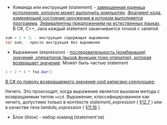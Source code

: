 - Команда или инструкция (statement) - [завершенная единица исполнения, которую может выполнить компьютер](https://www.programiz.com/kotlin-programming/statement-expression#:~:text=Statements%20are%20everything%20that%20make%20up%20a%20complete%20unit%20of%20execution). [Фрагмент кода, изменяющий состояние окружения в котором выполняется программа](https://ru.stackoverflow.com/questions/523492/%d0%a0%d0%b0%d0%b7%d0%bd%d0%b8%d1%86%d0%b0-%d0%bc%d0%b5%d0%b6%d0%b4%d1%83-statement-expression-%d0%b8-block%d0%b8%d0%bd%d1%81%d1%82%d1%80%d1%83%d0%ba%d1%86%d0%b8%d1%8f-%d0%b2%d1%8b%d1%80%d0%b0%d0%b6%d0%b5%d0%bd%d0%b8%d0%b5-%d0%b8-%d0%b1%d0%bb%d0%be%d0%ba). [Эквивалентны предложениям на естественных языках](https://docs.oracle.com/javase/tutorial/java/nutsandbolts/expressions.html#:~:text=%D0%A3%D1%82%D0%B2%D0%B5%D1%80%D0%B6%D0%B4%D0%B5%D0%BD%D0%B8%D1%8F%20%D0%BF%D1%80%D0%B8%D0%BC%D0%B5%D1%80%D0%BD%D0%BE%20%D1%8D%D0%BA%D0%B2%D0%B8%D0%B2%D0%B0%D0%BB%D0%B5%D0%BD%D1%82%D0%BD%D1%8B%20%D0%BF%D1%80%D0%B5%D0%B4%D0%BB%D0%BE%D0%B6%D0%B5%D0%BD%D0%B8%D1%8F%D0%BC%20%D0%BD%D0%B0%20%D0%B5%D1%81%D1%82%D0%B5%D1%81%D1%82%D0%B2%D0%B5%D0%BD%D0%BD%D1%8B%D1%85%20%D1%8F%D0%B7%D1%8B%D0%BA%D0%B0%D1%85). В C#, C++, Java каждый statement заканчивается точкой с запятой

```C#
sum = 2 + 3; - инструкция содержащая выражение
var sum; - просто инструкция без выражения
```

- Выражение (expression) - [последовательность (комбинация) значений, операторов (вызов функции тоже оператор), которая возвращает значение](https://docs.microsoft.com/en-us/dotnet/csharp/language-reference/language-specification/expressions#:~:text=An%20expression%20is%20a%20sequence%20of%20operators%20and%20operands). Может быть частью statement

```C#
1 + 2 * 4 * foo.bar()
```

[В C# по поводу возвращаемого значения void написано следующее:](https://docs.microsoft.com/en-us/dotnet/csharp/language-reference/language-specification/expressions#:~:text=%D0%9D%D0%B8%D1%87%D0%B5%D0%B3%D0%BE%20%D1%82%D0%B0%D0%BA%D0%BE%D0%B3%D0%BE.%20%D0%AD%D1%82%D0%BE%20%D0%BF%D1%80%D0%BE%D0%B8%D1%81%D1%85%D0%BE%D0%B4%D0%B8%D1%82%2C%20%D0%BA%D0%BE%D0%B3%D0%B4%D0%B0%20%D0%B2%D1%8B%D1%80%D0%B0%D0%B6%D0%B5%D0%BD%D0%B8%D0%B5%20%D1%8F%D0%B2%D0%BB%D1%8F%D0%B5%D1%82%D1%81%D1%8F%20%D0%B2%D1%8B%D0%B7%D0%BE%D0%B2%D0%BE%D0%BC%20%D0%BC%D0%B5%D1%82%D0%BE%D0%B4%D0%B0%20%D1%81%20%D0%B2%D0%BE%D0%B7%D0%B2%D1%80%D0%B0%D1%89%D0%B0%D0%B5%D0%BC%D1%8B%D0%BC%20%D1%82%D0%B8%D0%BF%D0%BE%D0%BC%20void.%20%D0%92%D1%8B%D1%80%D0%B0%D0%B6%D0%B5%D0%BD%D0%B8%D0%B5%2C%20%D0%BA%D0%BB%D0%B0%D1%81%D1%81%D0%B8%D1%84%D0%B8%D1%86%D0%B8%D1%80%D0%BE%D0%B2%D0%B0%D0%BD%D0%BD%D0%BE%D0%B5%20%D0%BA%D0%B0%D0%BA%20%D0%BD%D0%B8%D1%87%D0%B5%D0%B3%D0%BE%2C%20%D0%B4%D0%BE%D0%BF%D1%83%D1%81%D1%82%D0%B8%D0%BC%D0%BE%20%D1%82%D0%BE%D0%BB%D1%8C%D0%BA%D0%BE%20%D0%B2%20%D0%BA%D0%BE%D0%BD%D1%82%D0%B5%D0%BA%D1%81%D1%82%D0%B5%20statement_expression%20(%20%C2%A712.7%20)%20%D0%B8%D0%BB%D0%B8%20%D0%B2%20%D0%BA%D0%B0%D1%87%D0%B5%D1%81%D1%82%D0%B2%D0%B5%20%D1%82%D0%B5%D0%BB%D0%B0%20lambda_expression%20(%20%C2%A711.16%20).)

Ничего. Это происходит, когда выражение является вызовом метода с возвращаемым типом `void`. Выражение, классифицированное как ничего, допустимо только в контексте _statement_expression_ ( [§12.7](https://docs.microsoft.com/en-us/dotnet/csharp/language-reference/language-specification/statements#127-expression-statements) ) или в качестве тела _lambda_expression_ ( [§11.16](https://docs.microsoft.com/en-us/dotnet/csharp/language-reference/language-specification/expressions#1116-anonymous-function-expressions) ).

- Блок (блок) - набор команд (statement’ов)